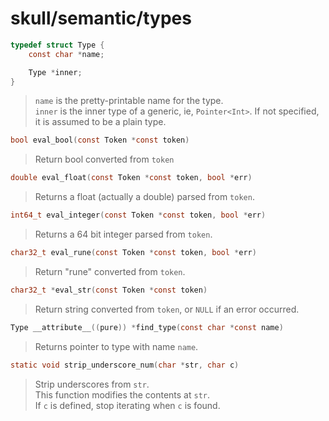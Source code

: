 # skull/semantic/types

```c
typedef struct Type {
	const char *name;

	Type *inner;
}
```

> `name` is the pretty-printable name for the type.
> \
> `inner` is the inner type of a generic, ie, `Pointer<Int>`. If not specified,
> it is assumed to be a plain type.

```c
bool eval_bool(const Token *const token)
```

> Return bool converted from `token`

```c
double eval_float(const Token *const token, bool *err)
```

> Returns a float (actually a double) parsed from `token`.

```c
int64_t eval_integer(const Token *const token, bool *err)
```

> Returns a 64 bit integer parsed from `token`.

```c
char32_t eval_rune(const Token *const token, bool *err)
```

> Return "rune" converted from `token`.

```c
char32_t *eval_str(const Token *const token)
```

> Return string converted from `token`, or `NULL` if an error occurred.

```c
Type __attribute__((pure)) *find_type(const char *const name)
```

> Returns pointer to type with name `name`.

```c
static void strip_underscore_num(char *str, char c)
```

> Strip underscores from `str`.
> \
> This function modifies the contents at `str`.
> \
> If `c` is defined, stop iterating when `c` is found.

